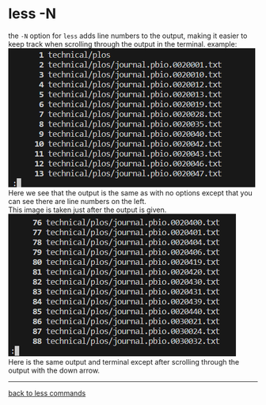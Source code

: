 # less -N
the `-N` option for `less` adds line numbers to the output, making it easier to keep track when scrolling through 
the output in the terminal. 
example:  
![a](lab3_less_-N1.png)  
Here we see that the output is the same as with no options except that you can see there are line numbers on the left.  
This image is taken just after the output is given.  
![a](lab3_less_-N2.png)  
Here is the same output and terminal except after scrolling through the output with the down arrow.  

---
[back to less commands](lab3_less.md)
